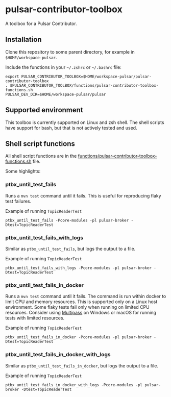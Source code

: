 # pulsar-contributor-toolbox

A toolbox for a Pulsar Contributor.

## Installation

Clone this repository to some parent directory, for example in `$HOME/workspace-pulsar`.

Include the functions in your `~/.zshrc` or `~/.bashrc` file:
```
export PULSAR_CONTRIBUTOR_TOOLBOX=$HOME/workspace-pulsar/pulsar-contributor-toolbox
. $PULSAR_CONTRIBUTOR_TOOLBOX/functions/pulsar-contributor-toolbox-functions.sh
PULSAR_DEV_DIR=$HOME/workspace-pulsar/pulsar
```

## Supported environment

This toolbox is currently supported on Linux and zsh shell.
The shell scripts have support for bash, but that is not actively tested and used.


## Shell script functions

All shell script functions are in the [functions/pulsar-contributor-toolbox-functions.sh](functions/pulsar-contributor-toolbox-functions.sh) file.

Some highlights:

### ptbx_until_test_fails

Runs a `mvn test` command until it fails. This is useful for reproducing flaky test failures.

Example of running `TopicReaderTest`
```
ptbx_until_test_fails -Pcore-modules -pl pulsar-broker -Dtest=TopicReaderTest
```

### ptbx_until_test_fails_with_logs

Similar as `ptbx_until_test_fails`, but logs the output to a file.

Example of running `TopicReaderTest`
```
ptbx_until_test_fails_with_logs -Pcore-modules -pl pulsar-broker -Dtest=TopicReaderTest
```

### ptbx_until_test_fails_in_docker

Runs a `mvn test` command until it fails. The command is run within docker to limit CPU and memory resources.
This is supported only on a Linux host environment. 
Some flaky tests fail only when running on limited CPU resources.
Consider using [Multipass](https://multipass.run/) on Windows or macOS for running tests with limited resources.

Example of running `TopicReaderTest`
```
ptbx_until_test_fails_in_docker -Pcore-modules -pl pulsar-broker -Dtest=TopicReaderTest
```

### ptbx_until_test_fails_in_docker_with_logs

Similar as `ptbx_until_test_fails_in_docker`, but logs the output to a file.

Example of running `TopicReaderTest`
```
ptbx_until_test_fails_in_docker_with_logs -Pcore-modules -pl pulsar-broker -Dtest=TopicReaderTest
```

